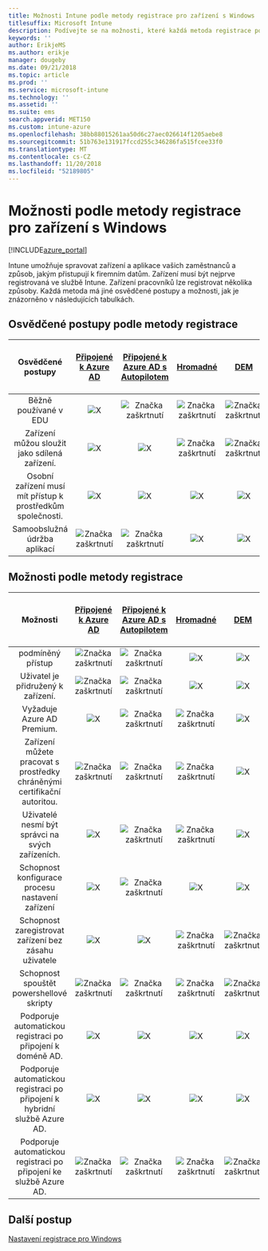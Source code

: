 ```yaml
---
title: Možnosti Intune podle metody registrace pro zařízení s Windows
titlesuffix: Microsoft Intune
description: Podívejte se na možnosti, které každá metoda registrace podporuje pro zařízení s Windows.
keywords: ''
author: ErikjeMS
ms.author: erikje
manager: dougeby
ms.date: 09/21/2018
ms.topic: article
ms.prod: ''
ms.service: microsoft-intune
ms.technology: ''
ms.assetid: ''
ms.suite: ems
search.appverid: MET150
ms.custom: intune-azure
ms.openlocfilehash: 38bb88015261aa50d6c27aec026614f1205aebe8
ms.sourcegitcommit: 51b763e131917fccd255c346286fa515fcee33f0
ms.translationtype: MT
ms.contentlocale: cs-CZ
ms.lasthandoff: 11/20/2018
ms.locfileid: "52189805"
---
```

# <a name="capabilities-by-enrollment-method-for-windows-devices"></a>Možnosti podle metody registrace pro zařízení s Windows
[!INCLUDE[azure_portal](./includes/azure_portal.md)]

Intune umožňuje spravovat zařízení a aplikace vašich zaměstnanců a způsob, jakým přistupují k firemním datům. Zařízení musí být nejprve registrovaná ve službě Intune. Zařízení pracovníků lze registrovat několika způsoby. Každá metoda má jiné osvědčené postupy a možnosti, jak je znázorněno v následujících tabulkách.

## <a name="best-practices-by-enrollment-method"></a>Osvědčené postupy podle metody registrace
| **Osvědčené postupy** | **[Připojené k Azure AD](windows-enroll.md#enable-windows-10-automatic-enrollment)**|**[Připojené k Azure AD s Autopilotem](enrollment-autopilot.md)** |**[Hromadné](windows-bulk-enroll.md)**|**[DEM](device-enrollment-manager-enroll.md)** | **[Uživatelé s vlastním zařízením (BYOD)](device-enrollment.md#bring-your-own-device)** | **[OBJEKT ZÁSAD SKUPINY](https://docs.microsoft.com/windows/client-management/mdm/enroll-a-windows-10-device-automatically-using-group-policy)** |
|:---:|:---:|:---:|:---:|:---:|:---:|:---:|
|Běžně používané v EDU|![X](media/xmark.png)|![Značka zaškrtnutí](media/checkmark.png)|![Značka zaškrtnutí](media/checkmark.png)|![Značka zaškrtnutí](media/checkmark.png)|![X](media/xmark.png)|![X](media/xmark.png)|
|Zařízení můžou sloužit jako sdílená zařízení.|![X](media/xmark.png)|![X](media/xmark.png)|![Značka zaškrtnutí](media/checkmark.png)|![Značka zaškrtnutí](media/checkmark.png)|![X](media/xmark.png)|![X](media/xmark.png)|
|Osobní zařízení musí mít přístup k prostředkům společnosti.|![X](media/xmark.png)|![X](media/xmark.png)|![X](media/xmark.png)|![X](media/xmark.png)|![Značka zaškrtnutí](media/checkmark.png)|![X](media/xmark.png)|
|Samoobslužná údržba aplikací|![Značka zaškrtnutí](media/checkmark.png)|![Značka zaškrtnutí](media/checkmark.png)|![X](media/xmark.png)|![X](media/xmark.png)|![Značka zaškrtnutí](media/checkmark.png)|![Značka zaškrtnutí](media/checkmark.png)|

## <a name="capabilities-by-enrollment-method"></a>Možnosti podle metody registrace

| **Možnosti** | **[Připojené k Azure AD](windows-enroll.md#enable-windows-10-automatic-enrollment)**|**[Připojené k Azure AD s Autopilotem](enrollment-autopilot.md)** |**[Hromadné](windows-bulk-enroll.md)**|**[DEM](device-enrollment-manager-enroll.md)** | **[Uživatelé s vlastním zařízením (BYOD)](device-enrollment.md#bring-your-own-device)** | **[OBJEKT ZÁSAD SKUPINY](https://docs.microsoft.com/windows/client-management/mdm/enroll-a-windows-10-device-automatically-using-group-policy)** |
|:---:|:---:|:---:|:---:|:---:|:---:|:---:|
|podmíněný přístup                                      |![Značka zaškrtnutí](media/checkmark.png)|![Značka zaškrtnutí](media/checkmark.png)|![X](media/xmark.png)|![X](media/xmark.png)|![Značka zaškrtnutí](media/checkmark.png)|![Značka zaškrtnutí](media/checkmark.png)|
|Uživatel je přidružený k zařízení.                    |![Značka zaškrtnutí](media/checkmark.png)|![Značka zaškrtnutí](media/checkmark.png)|![X](media/xmark.png)|![X](media/xmark.png)|![Značka zaškrtnutí](media/checkmark.png)|![Značka zaškrtnutí](media/checkmark.png)|
|Vyžaduje Azure AD Premium.                               |![X](media/xmark.png)|![Značka zaškrtnutí](media/checkmark.png)|![Značka zaškrtnutí](media/checkmark.png)|![X](media/xmark.png)|![X](media/xmark.png)|![Značka zaškrtnutí](media/checkmark.png)|
|Zařízení můžete pracovat s prostředky chráněnými certifikační autoritou.             |![Značka zaškrtnutí](media/checkmark.png)|![Značka zaškrtnutí](media/checkmark.png)|![Značka zaškrtnutí](media/checkmark.png)|![X](media/xmark.png)|![Značka zaškrtnutí](media/checkmark.png)|![Značka zaškrtnutí](media/checkmark.png)|
|Uživatelé nesmí být správci na svých zařízeních.               |![X](media/xmark.png)|![Značka zaškrtnutí](media/checkmark.png)|![Značka zaškrtnutí](media/checkmark.png)|![X](media/xmark.png)|![X](media/xmark.png)|![X](media/xmark.png)|
|Schopnost konfigurace procesu nastavení zařízení        |![X](media/xmark.png)|![Značka zaškrtnutí](media/checkmark.png)|![X](media/xmark.png)|![X](media/xmark.png)|![X](media/xmark.png)|![X](media/xmark.png)|
|Schopnost zaregistrovat zařízení bez zásahu uživatele      |![X](media/xmark.png)|![X](media/xmark.png)|![Značka zaškrtnutí](media/checkmark.png)|![Značka zaškrtnutí](media/checkmark.png)|![X](media/xmark.png)|![Značka zaškrtnutí](media/checkmark.png)|
|Schopnost spouštět powershellové skripty                       |![Značka zaškrtnutí](media/checkmark.png)|![Značka zaškrtnutí](media/checkmark.png)|![Značka zaškrtnutí](media/checkmark.png)|![Značka zaškrtnutí](media/checkmark.png)|![X](media/xmark.png)|![X](media/xmark.png)| 
|Podporuje automatickou registraci po připojení k doméně AD.      |![X](media/xmark.png)|![X](media/xmark.png)|![X](media/xmark.png)|![X](media/xmark.png)|![X](media/xmark.png)|![Značka zaškrtnutí](media/checkmark.png)|
|Podporuje automatickou registraci po připojení k hybridní službě Azure AD.|![X](media/xmark.png)|![X](media/xmark.png)|![X](media/xmark.png)|![X](media/xmark.png)|![X](media/xmark.png)|![Značka zaškrtnutí](media/checkmark.png)|
|Podporuje automatickou registraci po připojení ke službě Azure AD.       |![Značka zaškrtnutí](media/checkmark.png)|![Značka zaškrtnutí](media/checkmark.png)|![Značka zaškrtnutí](media/checkmark.png)|![Značka zaškrtnutí](media/checkmark.png)|![Značka zaškrtnutí](media/checkmark.png)|![X](media/xmark.png)|

## <a name="next-steps"></a>Další postup

[Nastavení registrace pro Windows ](windows-enroll.md)

